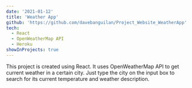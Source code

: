 ```yaml
---
date: '2021-01-12'
title: 'Weather App'
github: 'https://github.com/davebanguilan/Project_Website_WeatherApp'
tech:
  - React
  - OpenWeatherMap API
  - Heroku
showInProjects: true
---
```


This project is created using React. It uses OpenWeatherMap API to get current weather in a certain city. Just type the city on the input box to search for its current temperature and weather description.
